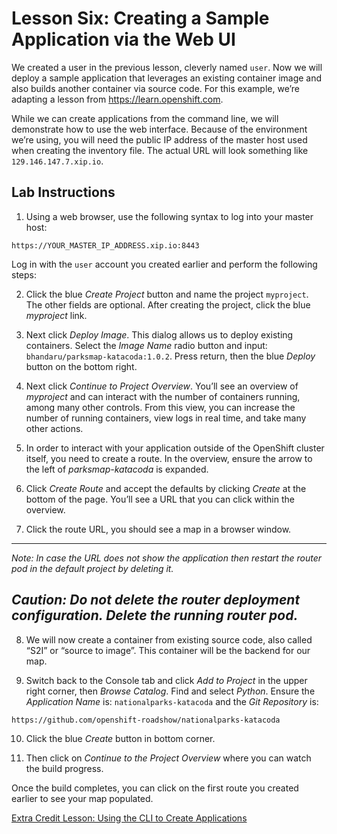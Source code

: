 # Lesson Six: Creating a Sample Application via the Web UI

We created a user in the previous lesson, cleverly named `user`. Now we will deploy a sample application that leverages an existing container image and also builds another container via source code. For this example, we’re adapting a lesson from https://learn.openshift.com. 

While we can create applications from the command line, we will demonstrate how to use the web interface. Because of the environment we’re using, you will need the public IP address of the master host used when creating the inventory file. The actual URL will look something like `129.146.147.7.xip.io`.

## Lab Instructions

1. Using a web browser, use the following syntax to log into your master host: 
```
https://YOUR_MASTER_IP_ADDRESS.xip.io:8443
```
Log in with the `user` account you created earlier and perform the following steps:

2. Click the blue *Create Project* button and name the project `myproject`. The other fields are optional. After creating the project, click the blue *myproject* link.

3. Next click *Deploy Image*. This dialog allows us to deploy existing containers. Select the *Image Name* radio button and input: `bhandaru/parksmap-katacoda:1.0.2`. Press return, then the blue *Deploy* button on the bottom right. 

4. Next click *Continue to Project Overview*. You’ll see an overview of *myproject* and can interact with the number of containers running, among many other controls. From this view, you can increase the number of running containers, view logs in real time, and take many other actions.

5. In order to interact with your application outside of the OpenShift cluster itself, you need to create a route. In the overview, ensure the arrow to the left of *parksmap-katacoda* is expanded. 

6. Click *Create Route* and accept the defaults by clicking *Create* at the bottom of the page. You’ll see a URL that you can click within the overview.

7. Click the route URL, you should see a map in a browser window.
---
_Note: In case the URL does not show the application then restart the router pod in the default project by deleting it._ 

_Caution: Do not delete the router deployment configuration. Delete the running router pod._
---

8. We will now create a container from existing source code, also called “S2I” or “source to image”. This container will be the backend for our map.

9. Switch back to the Console tab and click *Add to Project* in the upper right corner, then *Browse Catalog*. Find and select *Python*. Ensure the *Application Name* is: `nationalparks-katacoda` and the *Git Repository* is:
```
https://github.com/openshift-roadshow/nationalparks-katacoda
```

10. Click the blue *Create* button in bottom corner.

11. Then click on *Continue to the Project Overview* where you can watch the build progress.

Once the build completes, you can click on the first route you created earlier to see your map populated.

[Extra Credit Lesson: Using the CLI to Create Applications](07-lesson-extra_credit.md)
